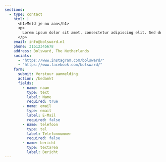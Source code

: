 ```yaml
---
sections:
  - type: contact
    html: |
      <h1>Meld je nu aan</h1>
      <p>
        Lorem ipsum dolor sit amet, consectetur adipiscing elit. Sed do eiusmod tempor incididunt ut labore et dolore magna aliqua.
      </p>
    email: info@bolsward.nl
    phone: 31612345678
    address: Bolsward, The Netherlands
    socials:
      - "https://www.instagram.com/bolsward/"
      - "https://www.facebook.com/bolsward/"
    form:
      submit: Verstuur aanmelding
      action: /bedankt
      fields:
        - name: naam
          type: text
          label: Name
          required: true
        - name: email
          type: email
          label: E-Mail
          required: false
        - name: telefoon
          type: tel
          label: Telefonnummer
          required: false
        - name: bericht
          type: textarea
          label: Bericht
---
```

